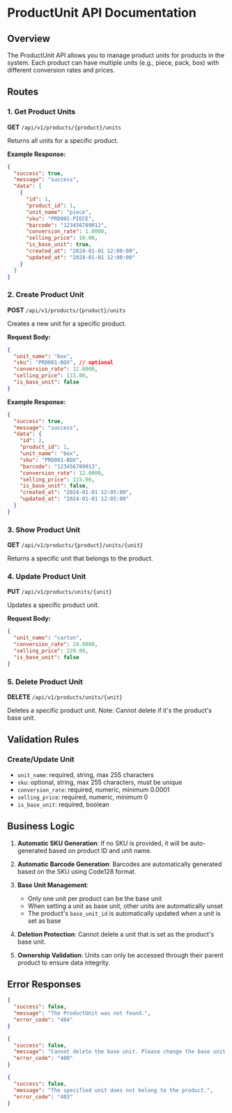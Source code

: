 # ProductUnit API Documentation

## Overview
The ProductUnit API allows you to manage product units for products in the system. Each product can have multiple units (e.g., piece, pack, box) with different conversion rates and prices.

## Routes

### 1. Get Product Units
**GET** `/api/v1/products/{product}/units`

Returns all units for a specific product.

**Example Response:**
```json
{
  "success": true,
  "message": "success",
  "data": [
    {
      "id": 1,
      "product_id": 1,
      "unit_name": "piece",
      "sku": "PRD001-PIECE",
      "barcode": "123456789012",
      "conversion_rate": 1.0000,
      "selling_price": 10.00,
      "is_base_unit": true,
      "created_at": "2024-01-01 12:00:00",
      "updated_at": "2024-01-01 12:00:00"
    }
  ]
}
```

### 2. Create Product Unit
**POST** `/api/v1/products/{product}/units`

Creates a new unit for a specific product.

**Request Body:**
```json
{
  "unit_name": "box",
  "sku": "PRD001-BOX", // optional
  "conversion_rate": 12.0000,
  "selling_price": 115.00,
  "is_base_unit": false
}
```

**Example Response:**
```json
{
  "success": true,
  "message": "success",
  "data": {
    "id": 2,
    "product_id": 1,
    "unit_name": "box",
    "sku": "PRD001-BOX",
    "barcode": "123456789013",
    "conversion_rate": 12.0000,
    "selling_price": 115.00,
    "is_base_unit": false,
    "created_at": "2024-01-01 12:05:00",
    "updated_at": "2024-01-01 12:05:00"
  }
}
```

### 3. Show Product Unit
**GET** `/api/v1/products/{product}/units/{unit}`

Returns a specific unit that belongs to the product.

### 4. Update Product Unit
**PUT** `/api/v1/products/units/{unit}`

Updates a specific product unit.

**Request Body:**
```json
{
  "unit_name": "carton",
  "conversion_rate": 24.0000,
  "selling_price": 220.00,
  "is_base_unit": false
}
```

### 5. Delete Product Unit
**DELETE** `/api/v1/products/units/{unit}`

Deletes a specific product unit. Note: Cannot delete if it's the product's base unit.

## Validation Rules

### Create/Update Unit
- `unit_name`: required, string, max 255 characters
- `sku`: optional, string, max 255 characters, must be unique
- `conversion_rate`: required, numeric, minimum 0.0001
- `selling_price`: required, numeric, minimum 0
- `is_base_unit`: required, boolean

## Business Logic

1. **Automatic SKU Generation**: If no SKU is provided, it will be auto-generated based on product ID and unit name.

2. **Automatic Barcode Generation**: Barcodes are automatically generated based on the SKU using Code128 format.

3. **Base Unit Management**: 
   - Only one unit per product can be the base unit
   - When setting a unit as base unit, other units are automatically unset
   - The product's `base_unit_id` is automatically updated when a unit is set as base

4. **Deletion Protection**: Cannot delete a unit that is set as the product's base unit.

5. **Ownership Validation**: Units can only be accessed through their parent product to ensure data integrity.

## Error Responses

```json
{
  "success": false,
  "message": "The ProductUnit was not found.",
  "error_code": "404"
}
```

```json
{
  "success": false,
  "message": "Cannot delete the base unit. Please change the base unit before deleting.",
  "error_code": "400"
}
```

```json
{
  "success": false,
  "message": "The specified unit does not belong to the product.",
  "error_code": "403"
}
```
